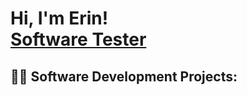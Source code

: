 <h1>Hi, I'm Erin! <br/><a href="[https://github.com/erinnod]">Software Tester</a>

<h2>👨‍💻 Software Development Projects:</h2>

<!--
**erinnod/erinnod** is a ✨ _special_ ✨ repository because its `README.md` (this file) appears on your GitHub profile.

Here are some ideas to get you started:

- 🔭 I’m currently working on ...
- 🌱 I’m currently learning ...
- 👯 I’m looking to collaborate on ...
- 🤔 I’m looking for help with ...
- 💬 Ask me about ...
- 📫 How to reach me: ...
- 😄 Pronouns: ...
- ⚡ Fun fact: ...
-->
